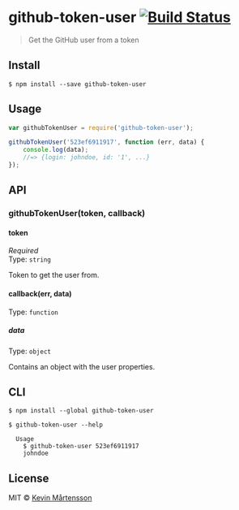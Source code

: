 # github-token-user [![Build Status](https://travis-ci.org/kevva/github-token-user.svg?branch=master)](https://travis-ci.org/kevva/github-token-user)

> Get the GitHub user from a token


## Install

```
$ npm install --save github-token-user
```


## Usage

```js
var githubTokenUser = require('github-token-user');

githubTokenUser('523ef6911917', function (err, data) {
	console.log(data);
	//=> {login: johndoe, id: '1', ...}
});
```

## API

### githubTokenUser(token, callback)

#### token

*Required*  
Type: `string`

Token to get the user from.

#### callback(err, data)

Type: `function`

##### data

Type: `object`

Contains an object with the user properties.


## CLI

```
$ npm install --global github-token-user
```

```
$ github-token-user --help

  Usage
    $ github-token-user 523ef6911917
    johndoe
```


## License

MIT © [Kevin Mårtensson](https://github.com/kevva)
